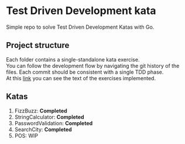 # Test Driven Development kata
Simple repo to solve Test Driven Development Katas with Go.

## Project structure
Each folder contains a single-standalone kata exercise.  
You can follow the development flow by navigating the git history of the files. Each commit should be consistent with a single TDD phase.  
At this [link](https://tddmanifesto.com/exercises/) you can see the text of the exercises implemented.

## Katas
1. FizzBuzz: **Completed**
1. StringCalculator: **Completed**
1. PasswordValidation: **Completed**
1. SearchCity: **Completed**
1. POS: WIP